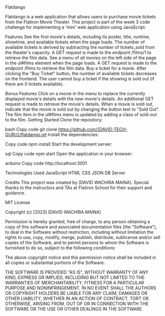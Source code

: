 Flatdango

Flatdango is a web application that allows users to purchase movie tickets from the Flatiron Movie Theater. This project is part of the week 3 code challenge for implementing a 'mini' web application using JavaScript.

Features
See the first movie's details, including its poster, title, runtime, showtime, and available tickets when the page loads. The number of available tickets is derived by subtracting the number of tickets_sold from the theater's capacity. A GET request is made to the endpoint /films/1 to retrieve the film data.
See a menu of all movies on the left side of the page in the ul#films element when the page loads. A GET request is made to the endpoint /films to retrieve the film data.
Buy a ticket for a movie. After clicking the "Buy Ticket" button, the number of available tickets decreases on the frontend. The user cannot buy a ticket if the showing is sold out (if there are 0 tickets available).

Bonus Features
Click on a movie in the menu to replace the currently displayed movie's details with the new movie's details. An additional GET request is made to retrieve the movie's details.
When a movie is sold out, indicate that the movie is sold out by changing the button text to "Sold Out". The film item in the ul#films menu is updated by adding a class of sold-out to the film.
Getting Started
Clone the repository:

bash
Copy code
git clone https://github.com/{DAVID-TECH-GURU}/flatdango.git
Install the dependencies:

Copy code
npm install
Start the development server:

sql
Copy code
npm start
Open the application in your browser:

arduino
Copy code
http://localhost:3001

Technologies Used
JavaScript
HTML
CSS
JSON DB Server

Credits
This project was created by [DAVID WACHIRA MAINA]. Special thanks to the instructors and TAs at Flatiron School for their support and guidance.

MIT License

Copyright (c) [2023] [DAVID WACHIRA MAINA]

Permission is hereby granted, free of charge, to any person obtaining a copy of this software and associated documentation files (the "Software"), to deal in the Software without restriction, including without limitation the rights to use, copy, modify, merge, publish, distribute, sublicense and/or sell copies of the Software, and to permit persons to whom the Software is furnished to do so, subject to the following conditions:

The above copyright notice and this permission notice shall be included in all copies or substantial portions of the Software.

THE SOFTWARE IS PROVIDED "AS IS", WITHOUT WARRANTY OF ANY KIND, EXPRESS OR IMPLIED, INCLUDING BUT NOT LIMITED TO THE WARRANTIES OF MERCHANTABILITY, FITNESS FOR A PARTICULAR PURPOSE AND NONINFRINGEMENT. IN NO EVENT SHALL THE AUTHORS OR COPYRIGHT HOLDERS BE LIABLE FOR ANY CLAIM, DAMAGES OR OTHER LIABILITY, WHETHER IN AN ACTION OF CONTRACT, TORT OR OTHERWISE, ARISING FROM, OUT OF OR IN CONNECTION WITH THE SOFTWARE OR THE USE OR OTHER DEALINGS IN THE SOFTWARE.
